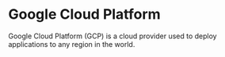 # Google Cloud Platform

Google Cloud Platform (GCP) is a cloud provider used to deploy applications to any region in the world.
